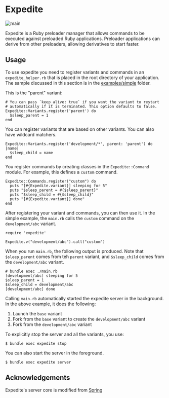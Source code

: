 # Expedite

![main](https://github.com/johnny-lai/expedite/actions/workflows/ruby.yml/badge.svg)

Expedite is a Ruby preloader manager that allows commands to be executed against 
preloaded Ruby applications. Preloader applications can derive from other preloaders, allowing
derivatives to start faster.

## Usage

To use expedite you need to register variants and commands in an `expedite_helper.rb`
that is placed in the root directory of your application. The sample discussed
in this section is in the [examples/simple](examples/simple) folder.

This is the "parent" variant:
```
# You can pass `keep_alive: true` if you want the variant to restart
# automatically if it is terminated. This option defaults to false.
Expedite::Variants.register('parent') do
  $sleep_parent = 1
end
```

You can register variants that are based on other variants. You can also have wildcard
matchers.
```
Expedite::Variants.register('development/*', parent: 'parent') do |name|
  $sleep_child = name
end
```

You register commands by creating classes in the `Expedite::Command` module. For example,
this defines a `custom` command.

```
Expedite::Commands.register("custom") do
  puts "[#{Expedite.variant}] sleeping for 5"
  puts "$sleep_parent = #{$sleep_parent}"
  puts "$sleep_child = #{$sleep_child}"
  puts "[#{Expedite.variant}] done"
end
```

After registering your variant and commands, you can then use it. In the simple
example, the `main.rb` calls the `custom` command on the `development/abc`
variant.

```
require 'expedite'

Expedite.v("development/abc").call("custom")
```

When you run `main.rb`, the following output is produced. Note that `$sleep_parent`
comes from teh `parent` variant, and `$sleep_child` comes from the `development/abc`
variant.

```
# bundle exec ./main.rb
[development/abc] sleeping for 5
$sleep_parent = 1
$sleep_child = development/abc
[development/abc] done
```

Calling `main.rb` automatically started the expedite server in the background.
In the above example, it does the following:

1. Launch the `base` variant
2. Fork from the `base` variant to create the `development/abc` variant
3. Fork from the `development/abc` variant

To explicitly stop the server and all the variants, you use:

```
$ bundle exec expedite stop
```

You can also start the server in the foreground.

```
$ bundle exec expedite server
```

## Acknowledgements

Expedite's server core is modified from [Spring](https://github.com/rails/spring)
